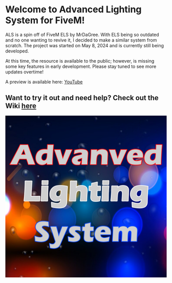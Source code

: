 # Welcome to Advanced Lighting System for FiveM!

ALS is a spin off of FiveM ELS by MrDaGree. With ELS being so outdated and no one wanting to revive it, I decided to make a similar system from scratch. The project was started on May 8, 2024 and is currently still being developed. 

At this time, the resource is available to the public; however, is missing some key features in early development. Please stay tuned to see more updates overtime!

A preview is available here: [YouTube](https://youtu.be/X5OnLkTTM64)

## Want to try it out and need help? Check out the Wiki [here](https://github.com/Abel-Gaming/Advanced-Lighting-System/wiki)

![Logo](https://raw.githubusercontent.com/Abel-Gaming/Advanced-Lighting-System/main/Media/Logo.png)
